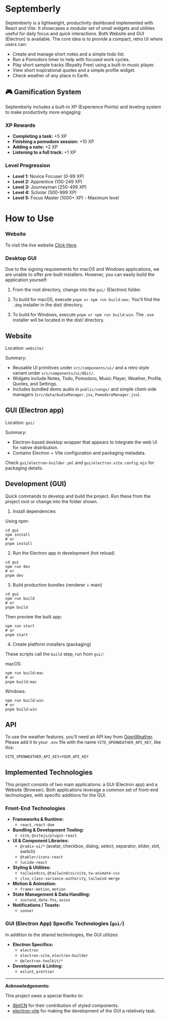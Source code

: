 # Septemberly

Septemberly is a lightweight, productivity dashboard implemented with React and Vite. It showcases a modular set of small widgets and utilities useful for daily focus and quick interactions. Both Website and GUI (Electron) is available. The core idea is to provide a compact, retro UI where users can:

- Create and manage short notes and a simple todo list.
- Run a Pomodoro timer to help with focused work cycles.
- Play short sample tracks (Royalty Free) using a built-in music player.
- View short inspirational quotes and a simple profile widget.
- Check weather of any place in Earth.

## 🎮 Gamification System

Septemberly includes a built-in XP (Experience Points) and leveling system to make productivity more engaging:

### XP Rewards

- **Completing a task:** +5 XP
- **Finishing a pomodoro session:** +10 XP
- **Adding a note:** +2 XP
- **Listening to a full track:** +1 XP

### Level Progression

- **Level 1:** Novice Focuser (0-99 XP)
- **Level 2:** Apprentice (100-249 XP)
- **Level 3:** Journeyman (250-499 XP)
- **Level 4:** Scholar (500-999 XP)
- **Level 5:** Focus Master (1000+ XP) - Maximum level

# How to Use

### Website

To visit the live website [Click Here](https://septemberly.zeropse.org/).

### Desktop GUI

Due to the signing requirements for macOS and Windows applications, we are unable to offer pre-built installers. However, you can easily build the application yourself:

1. From the root directory, change into the `gui/` (Electron) folder.

2. To build for macOS, execute `pnpm or npm run build:mac`. You'll find the `.dmg` installer in the dist/ directory.

3. To build for Windows, execute `pnpm or npm run build:win`. The `.exe` installer will be located in the dist/ directory.

## Website

Location: `website/`

Summary:

- Reusable UI primitives under `src/components/ui/` and a retro style variant under `src/components/ui/8bit/`.
- Widgets include Notes, Todo, Pomodoro, Music Player, Weather, Profile, Quotes, and Settings.
- Includes bundled demo audio in `public/songs/` and simple client-side managers (`src/data/AudioManager.jsx`, `PomodoroManager.jsx`).

## GUI (Electron app)

Location: `gui/`

Summary:

- Electron-based desktop wrapper that appears to integrate the web UI for native distribution.
- Contains Electron + Vite configuration and packaging metadata.

Check `gui/electron-builder.yml` and `gui/electron.vite.config.mjs` for packaging details.

## Development (GUI)

Quick commands to develop and build the project. Run these from the project root or change into the folder shown.

1. Install dependencies

Using npm:

```
cd gui
npm install
# or
pnpm install
```

2. Run the Electron app in development (hot reload)

```
cd gui
npm run dev
# or
pnpm dev
```

3. Build production bundles (renderer + main)

```
cd gui
npm run build
# or
pnpm build
```

Then preview the built app:

```
npm run start
# or
pnpm start
```

4. Create platform installers (packaging)

These scripts call the `build` step; run from `gui/`:

macOS:

```
npm run build:mac
# or
pnpm build:mac
```

Windows:

```
npm run build:win
# or
pnpm build:win
```

## API

To use the weather features, you'll need an API key from
[OpenWeather](https://openweathermap.org/api). Please add it to your `.env`
file with the name `VITE_OPENWEATHER_API_KEY`, like this:

`VITE_OPENWEATHER_API_KEY=YOUR_API_KEY`

## Implemented Technologies

This project consists of two main applications: a GUI (Electron app) and a Website (Browser). Both applications leverage a common set of front-end technologies, with specific additions for the GUI.

### Front-End Technologies

- **Frameworks & Runtime:**
  - `react`, `react-dom`
- **Bundling & Development Tooling:**
  - `vite`, `@vitejs/plugin-react`
- **UI & Component Libraries:**
  - `@radix-ui/*` (avatar, checkbox, dialog, select, separator, slider, slot, switch)
  - `@tabler/icons-react`
  - `lucide-react`
- **Styling & Utilities:**
  - `tailwindcss`, `@tailwindcss/vite`, `tw-animate-css`
  - `clsx`, `class-variance-authority`, `tailwind-merge`
- **Motion & Animation:**
  - `framer-motion`, `motion`
- **State Management & Data Handling:**
  - `zustand`, `date-fns`, `axios`
- **Notifications / Toasts:**
  - `sonner`

### GUI (Electron App) Specific Technologies (`gui/`)

In addition to the shared technologies, the GUI utilizes:

- **Electron Specifics:**
  - `electron`
  - `electron-vite`, `electron-builder`
  - `@electron-toolkit/*`
- **Development & Linting:**
  - `eslint`, `prettier`

---

**Acknowledgements:**

This project owes a special thanks to:

- [8bitCN](https://www.8bitcn.com/) for their contribution of styled components.
- [electron-vite](https://electron-vite.org/) for making the development of the GUI a relatively task.
